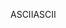 <span data-ttu-id="94429-101">ASCII</span><span class="sxs-lookup"><span data-stu-id="94429-101">ASCII</span></span>